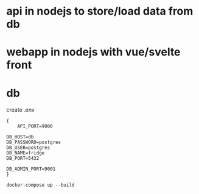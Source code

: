 # api in nodejs to store/load data from db
# webapp in nodejs with vue/svelte front
# db

create .env
```
{
    API_PORT=9000

DB_HOST=db
DB_PASSWORD=postgres
DB_USER=postgres
DB_NAME=fridge
DB_PORT=5432

DB_ADMIN_PORT=9001
}
```

```
docker-compose up --build
```